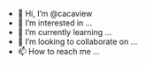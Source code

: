 - 👋 Hi, I’m @cacaview
- 👀 I’m interested in ...
- 🌱 I’m currently learning ...
- 💞️ I’m looking to collaborate on ...
- 📫 How to reach me ...

<!---
cacaview/cacaview is a ✨ special ✨ repository because its `README.md` (this file) appears on your GitHub profile.
You can click the Preview link to take a look at your changes.
--->
